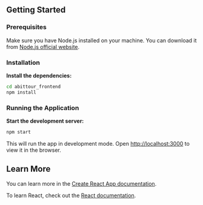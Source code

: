 ## Getting Started

### Prerequisites

Make sure you have Node.js installed on your machine. You can download it from [Node.js official website](https://nodejs.org/).

### Installation

**Install the dependencies:**

```bash
cd abittour_frontend
npm install
```

### Running the Application

**Start the development server:**

```bash
npm start
```

This will run the app in development mode. Open [http://localhost:3000](http://localhost:3000) to view it in the browser.

## Learn More

You can learn more in the [Create React App documentation](https://facebook.github.io/create-react-app/docs/getting-started).

To learn React, check out the [React documentation](https://reactjs.org/).
